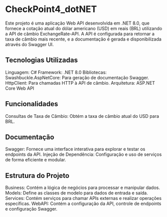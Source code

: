 # CheckPoint4_dotNET

Este projeto é uma aplicação Web API desenvolvida em .NET 8.0, que fornece a cotação atual do dólar americano (USD) em reais (BRL) utilizando a API de câmbio ExchangeRate-API. 
A API é configurada para retornar a taxa de câmbio mais recente, e a documentação é gerada e disponibilizada através do Swagger UI.

## Tecnologias Utilizadas 
Linguagem: C# 
Framework: .NET 8.0 
Bibliotecas: Swashbuckle.AspNetCore: Para geração de documentação Swagger. 
HttpClient: Para chamadas HTTP à API de câmbio. 
Arquitetura: ASP.NET Core Web API 

## Funcionalidades 
Consultas de Taxa de Câmbio: Obtém a taxa de câmbio atual do USD para BRL. 

## Documentação 
Swagger: Fornece uma interface interativa para explorar e testar os endpoints da API. 
Injeção de Dependência: Configuração e uso de serviços de forma eficiente e modular. 

## Estrutura do Projeto 
Business: Contém a lógica de negócios para processar e manipular dados. 
Models: Define as classes de modelo para dados de entrada e saída. 
Services: Contém serviços para chamar APIs externas e realizar operações específicas. 
WebAPI: Contém a configuração da API, controle de endpoints e configuração Swagger.
